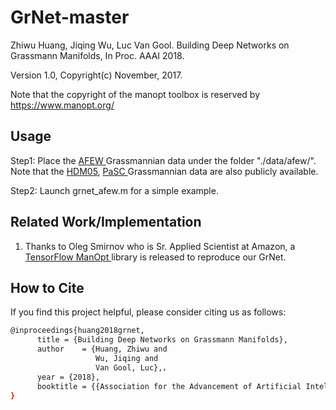 # GrNet-master
Zhiwu Huang, Jiqing Wu, Luc Van Gool. Building Deep Networks on Grassmann Manifolds, In Proc. AAAI 2018.

Version 1.0, Copyright(c) November, 2017.

Note that the copyright of the manopt toolbox is reserved by https://www.manopt.org/

## Usage

Step1: Place the <a href="https://data.vision.ee.ethz.ch/zzhiwu/ManifoldNetData/GrData/AFEW_Gr_data.zip"> AFEW </a> Grassmannian data under the folder "./data/afew/". Note that the <a href="https://data.vision.ee.ethz.ch/zzhiwu/ManifoldNetData/GrData/HDM05_GrData.zip"> HDM05</a>, <a href="https://data.vision.ee.ethz.ch/zzhiwu/ManifoldNetData/GrData/PaSC_GrData.zip">PaSC </a> Grassmannian data are also publicly available.

Step2: Launch grnet_afew.m for a simple example.

## Related Work/Implementation

1. Thanks to Oleg Smirnov who is Sr. Applied Scientist at Amazon, a <a href="https://github.com/master/tensorflow-manopt"> TensorFlow ManOpt </a> library is released to reproduce our GrNet.

## How to Cite <a name="How-to-Cite"></a>
If you find this project helpful, please consider citing us as follows:
```bash
@inproceedings{huang2018grnet,
      title = {Building Deep Networks on Grassmann Manifolds},
      author    = {Huang, Zhiwu and
                   Wu, Jiqing and
                   Van Gool, Luc},，
      year = {2018},
      booktitle = {{Association for the Advancement of Artificial Intelligence }
}





